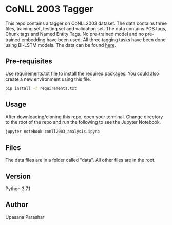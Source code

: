 # CoNLL 2003 Tagger

This repo contains a tagger on CoNLL2003 dataset. The data contains three files, training set, testing set and validation set. The data contains POS tags, Chunk tags and Named Entity Tags. No pre-trained model and no pre-trained embedding have been used. All three tagging tasks have been done using Bi-LSTM models. 
The data can be found [here](https://github.com/patverga/torch-ner-nlp-from-scratch/tree/master/data/conll2003).

## Pre-requisites

Use requirements.txt file to install the required packages. You could also create a new environment using this file.

```bash
pip install -r requirements.txt
```

## Usage

After downloading/cloning this repo, open your terminal. Change directory to the root of the repo and run the following to see the Jupyter Notebook.

```bash
jupyter notebook conll2003_analysis.ipynb
```

## Files

The data files are in a folder called "data". All other files are in the root.


## Version
Python 3.7.1

## Author
Upasana Parashar
